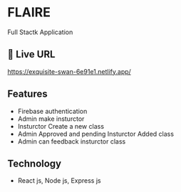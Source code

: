 
# FLAIRE
Full Stactk Application 

## 🔗 Live URL
https://exquisite-swan-6e91e1.netlify.app/


## Features

 - Firebase authentication
 - Admin make insturctor 
 - Insturctor Create a new class 
 - Admin Approved and pending Insturctor Added class
 - Admin can feedback insturctor class

## Technology 
- React js, Node js, Express js
